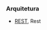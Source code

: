 ### Arquitetura
  - [REST], Rest

[REST]: https://github.com/cestrixx/Estudos/tree/master/Arquitetura/Rest

